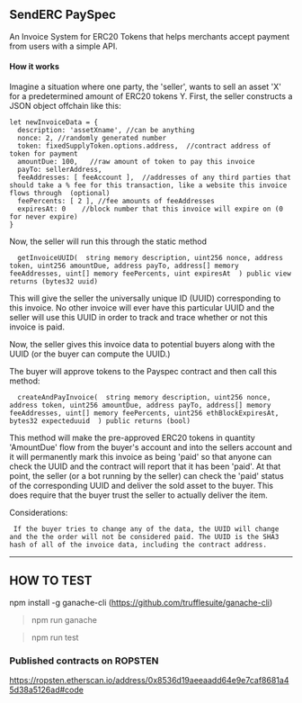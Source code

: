 
 ## SendERC PaySpec

An Invoice System for ERC20 Tokens that helps merchants accept payment from users with a simple API.


#### How it works 

Imagine a situation where one party, the 'seller', wants to sell an asset 'X' for a predetermined amount of ERC20 tokens Y.   First, the seller constructs a JSON object offchain like this: 


    let newInvoiceData = {
      description: 'assetXname', //can be anything
      nonce: 2, //randomly generated number 
      token: fixedSupplyToken.options.address,  //contract address of token for payment 
      amountDue: 100,   //raw amount of token to pay this invoice 
      payTo: sellerAddress,   
      feeAddresses: [ feeAccount ],  //addresses of any third parties that should take a % fee for this transaction, like a website this invoice flows through  (optional) 
      feePercents: [ 2 ], //fee amounts of feeAddresses
      expiresAt: 0    //block number that this invoice will expire on (0 for never expire) 
    }
    
    
  Now, the seller will run this through the static method 
  
      getInvoiceUUID(  string memory description, uint256 nonce, address token, uint256 amountDue, address payTo, address[] memory feeAddresses, uint[] memory feePercents, uint expiresAt  ) public view returns (bytes32 uuid) 
  
  This will give the seller the universally unique ID (UUID) corresponding to this invoice.  No other invoice will ever have this particular UUID and the seller will use this UUID in order to track and trace whether or not this invoice is paid.
  
  
  Now, the seller gives this invoice data to potential buyers along with the UUID (or the buyer can compute the UUID.)  
  
  The buyer will approve tokens to the Payspec contract and then call this method: 

      createAndPayInvoice(  string memory description, uint256 nonce, address token, uint256 amountDue, address payTo, address[] memory feeAddresses, uint[] memory feePercents, uint256 ethBlockExpiresAt, bytes32 expecteduuid  ) public returns (bool)  
  
   
   This method will make the pre-approved ERC20 tokens in quantity 'AmountDue' flow from the buyer's account and into the sellers account and it will permanently mark this invoice as being 'paid' so that anyone can check the UUID and the contract will report that it has been 'paid'.  At that point, the seller (or a bot running by the seller) can check the 'paid' status of the corresponding UUID and deliver the sold asset to the buyer.  This does require that the buyer trust the seller to actually deliver the item.  
   
   
   Considerations:
   
     If the buyer tries to change any of the data, the UUID will change and the the order will not be considered paid. The UUID is the SHA3 hash of all of the invoice data, including the contract address. 
    
    
   
________

 
## HOW TO TEST

npm install -g ganache-cli  (https://github.com/trufflesuite/ganache-cli)
> npm run ganache

> npm run test


### Published contracts on ROPSTEN
https://ropsten.etherscan.io/address/0x8536d19aeeaadd64e9e7caf8681a45d38a5126ad#code
